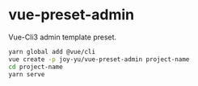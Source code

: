 # vue-preset-admin

Vue-Cli3 admin template preset.

```bash
yarn global add @vue/cli
vue create -p joy-yu/vue-preset-admin project-name
cd project-name
yarn serve
```
